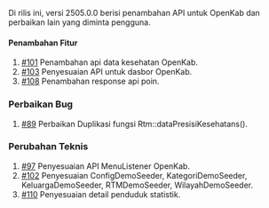 Di rilis ini, versi 2505.0.0 berisi penambahan API untuk OpenKab dan perbaikan lain yang diminta pengguna.

#### Penambahan Fitur

1. [#101](https://github.com/OpenSID/API-Database-Gabungan/issues/101) Penambahan api data kesehatan OpenKab.
2. [#103](https://github.com/OpenSID/API-Database-Gabungan/issues/103) Penyesuaian API untuk dasbor OpenKab.
3. [#108](https://github.com/OpenSID/API-Database-Gabungan/issues/108) Penambahan response api poin.

### Perbaikan Bug

1. [#89](https://github.com/OpenSID/API-Database-Gabungan/issues/89) Perbaikan Duplikasi fungsi Rtm::dataPresisiKesehatans().

### Perubahan Teknis

1. [#97](https://github.com/OpenSID/API-Database-Gabungan/issues/97) Penyesuaian API MenuListener OpenKab.
2. [#102](https://github.com/OpenSID/API-Database-Gabungan/issues/102) Penyesuaian ConfigDemoSeeder, KategoriDemoSeeder, KeluargaDemoSeeder, RTMDemoSeeder, WilayahDemoSeeder.
3. [#110](https://github.com/OpenSID/API-Database-Gabungan/issues/110) Penyesuaian detail penduduk statistik. 